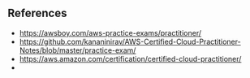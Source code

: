 ## References
- https://awsboy.com/aws-practice-exams/practitioner/
- https://github.com/kananinirav/AWS-Certified-Cloud-Practitioner-Notes/blob/master/practice-exam/
- https://aws.amazon.com/certification/certified-cloud-practitioner/
- 